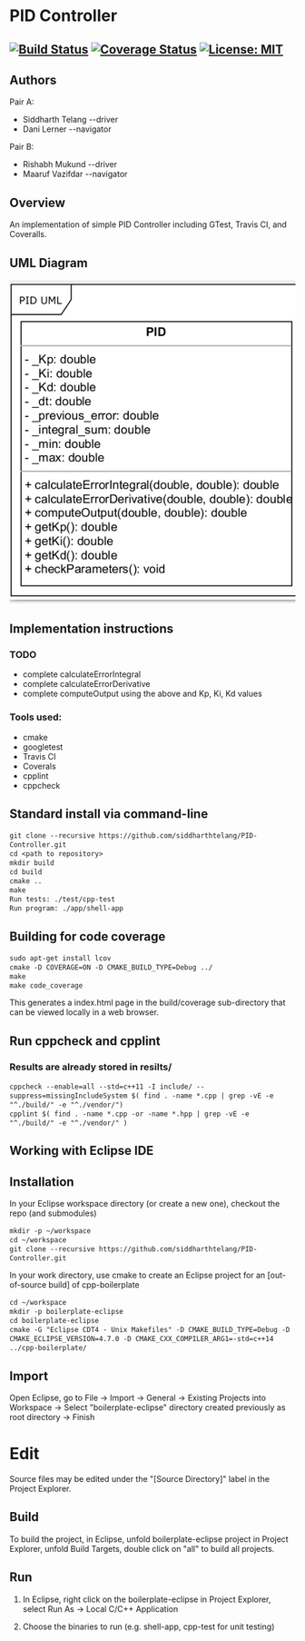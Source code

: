 # PID Controller
[![Build Status](https://app.travis-ci.com/siddharthtelang/PID-Controller.svg?branch=development)](https://app.travis-ci.com/siddharthtelang/PID-Controller)
[![Coverage Status](https://coveralls.io/repos/github/siddharthtelang/PID-Controller/badge.svg?branch=development)](https://coveralls.io/github/siddharthtelang/PID-Controller?branch=development)
[![License: MIT](https://img.shields.io/badge/License-MIT-blue.svg)](https://opensource.org/licenses/MIT)
---

## Authors

Pair A:
- Siddharth Telang --driver
- Dani Lerner --navigator

Pair B:
- Rishabh Mukund --driver
- Maaruf Vazifdar --navigator

## Overview

An implementation of simple PID Controller including GTest, Travis CI, and
Coveralls.

## UML Diagram
<p align="center">
<img src="UML/pid.png"/>
</p>

## Implementation instructions
### TODO
- complete calculateErrorIntegral
- complete calculateErrorDerivative
- complete computeOutput using the above and Kp, Ki, Kd values

### Tools used:

- cmake
- googletest
- Travis CI
- Coverals
- cpplint
- cppcheck

## Standard install via command-line
```
git clone --recursive https://github.com/siddharthtelang/PID-Controller.git
cd <path to repository>
mkdir build
cd build
cmake ..
make
Run tests: ./test/cpp-test
Run program: ./app/shell-app
```

## Building for code coverage
```
sudo apt-get install lcov
cmake -D COVERAGE=ON -D CMAKE_BUILD_TYPE=Debug ../
make
make code_coverage
```
This generates a index.html page in the build/coverage sub-directory that can be viewed locally in a web browser.

## Run cppcheck and cpplint
### Results are already stored in resilts/
```
cppcheck --enable=all --std=c++11 -I include/ --suppress=missingIncludeSystem $( find . -name *.cpp | grep -vE -e "^./build/" -e "^./vendor/")
cpplint $( find . -name *.cpp -or -name *.hpp | grep -vE -e "^./build/" -e "^./vendor/" )

```
## Working with Eclipse IDE ##

## Installation

In your Eclipse workspace directory (or create a new one), checkout the repo (and submodules)
```
mkdir -p ~/workspace
cd ~/workspace
git clone --recursive https://github.com/siddharthtelang/PID-Controller.git
```

In your work directory, use cmake to create an Eclipse project for an [out-of-source build] of cpp-boilerplate

```
cd ~/workspace
mkdir -p boilerplate-eclipse
cd boilerplate-eclipse
cmake -G "Eclipse CDT4 - Unix Makefiles" -D CMAKE_BUILD_TYPE=Debug -D CMAKE_ECLIPSE_VERSION=4.7.0 -D CMAKE_CXX_COMPILER_ARG1=-std=c++14 ../cpp-boilerplate/
```

## Import

Open Eclipse, go to File -> Import -> General -> Existing Projects into Workspace -> 
Select "boilerplate-eclipse" directory created previously as root directory -> Finish

# Edit

Source files may be edited under the "[Source Directory]" label in the Project Explorer.


## Build

To build the project, in Eclipse, unfold boilerplate-eclipse project in Project Explorer,
unfold Build Targets, double click on "all" to build all projects.

## Run

1. In Eclipse, right click on the boilerplate-eclipse in Project Explorer,
select Run As -> Local C/C++ Application

2. Choose the binaries to run (e.g. shell-app, cpp-test for unit testing)